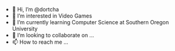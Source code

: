 - 👋 Hi, I’m @dortcha
- 👀 I’m interested in Video Games
- 🌱 I’m currently learning Computer Science at Southern Oregon University
- 💞️ I’m looking to collaborate on ...
- 📫 How to reach me ...

<!---
dortcha/dortcha is a ✨ special ✨ repository because its `README.md` (this file) appears on your GitHub profile.
You can click the Preview link to take a look at your changes.
--->
